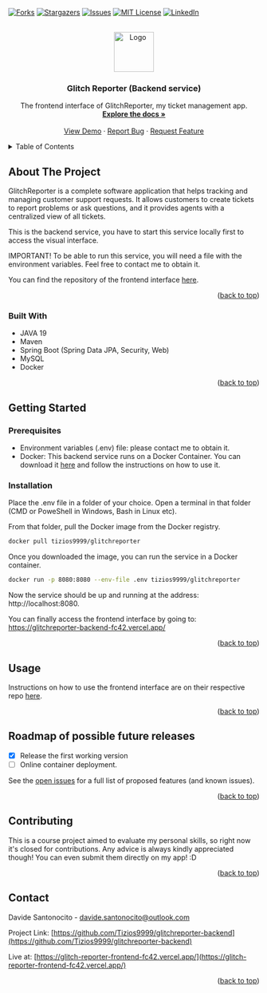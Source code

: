 <!-- Improved compatibility of back to top link: See: https://github.com/othneildrew/Best-README-Template/pull/73 -->

<a name="readme-top"></a>

<!-- PROJECT SHIELDS -->
<!--
*** I'm using markdown "reference style" links for readability.
*** Reference links are enclosed in brackets [ ] instead of parentheses ( ).
*** See the bottom of this document for the declaration of the reference variables
*** for contributors-url, forks-url, etc. This is an optional, concise syntax you may use.
*** https://www.markdownguide.org/basic-syntax/#reference-style-links
-->

[![Forks][forks-shield]][forks-url]
[![Stargazers][stars-shield]][stars-url]
[![Issues][issues-shield]][issues-url]
[![MIT License][license-shield]][license-url]
[![LinkedIn][linkedin-shield]][linkedin-url]

<!-- PROJECT LOGO -->
<br />
<div align="center">
  <a href="https://github.com/Tizios9999/glitchreporter-backend">
    <img src="https://www.kindpng.com/picc/m/160-1608792_circle-document-icon-png-transparent-png.png" alt="Logo" width="80" height="80">
  </a>

<h3 align="center">Glitch Reporter (Backend service)</h3>

  <p align="center">
    The frontend interface of GlitchReporter, my ticket management app.
    <br />
    <a href="https://github.com/Tizios9999/meditation-app"><strong>Explore the docs »</strong></a>
    <br />
    <br />
    <a href="https://glitchreporter-backend-fc42.vercel.app/">View Demo</a>
    ·
    <a href="https://github.com/Tizios9999/glitchreporter-backend/issues">Report Bug</a>
    ·
    <a href="https://github.com/Tizios9999/glitchreporter-backend/issues">Request Feature</a>
  </p>
</div>

<!-- TABLE OF CONTENTS -->
<details>
  <summary>Table of Contents</summary>
  <ol>
    <li>
      <a href="#about-the-project">About The Project</a>
      <ul>
        <li><a href="#built-with">Built With</a></li>
      </ul>
    </li>
    <li>
      <a href="#getting-started">Getting Started</a>
      <ul>
        <li><a href="#installation">Installation</a></li>
      </ul>
    </li>
    <li><a href="#usage">Usage</a></li>
    <li><a href="#roadmap">Roadmap</a></li>
    <li><a href="#contributing">Contributing</a></li>
    <li><a href="#contact">Contact</a></li>
  </ol>
</details>

<!-- ABOUT THE PROJECT -->

## About The Project

GlitchReporter is a complete software application that helps tracking and managing customer support requests. It allows customers to create tickets to report problems or ask questions, and it provides agents with a centralized view of all tickets.

This is the backend service, you have to start this service locally first to access the visual interface.

IMPORTANT!
To be able to run this service, you will need a file with the environment variables. Feel free to contact me to obtain it.

You can find the repository of the frontend interface <a href="https://github.com/Tizios9999/glitch-reporter-frontend/">here</a>.

<p align="right">(<a href="#readme-top">back to top</a>)</p>

### Built With

- JAVA 19
- Maven
- Spring Boot (Spring Data JPA, Security, Web)
- MySQL
- Docker

<p align="right">(<a href="#readme-top">back to top</a>)</p>

<!-- GETTING STARTED -->

## Getting Started

### Prerequisites

- Environment variables (.env) file: please contact me to obtain it.
- Docker: This backend service runs on a Docker Container. You can download it <a href="https://docs.docker.com/get-docker/">here</a> and follow the instructions on how to use it.

### Installation

Place the .env file in a folder of your choice. Open a terminal in that folder (CMD or PoweShell in Windows, Bash in Linux etc).

From that folder, pull the Docker image from the Docker registry.

```sh
docker pull tizios9999/glitchreporter
```

Once you downloaded the image, you can run the service in a Docker container.

```sh
docker run -p 8080:8080 --env-file .env tizios9999/glitchreporter
```

Now the service should be up and running at the address: http://localhost:8080.

You can finally access the frontend interface by going to: <a href="https://docs.docker.com/get-docker/">https://glitchreporter-backend-fc42.vercel.app/</a>

<p align="right">(<a href="#readme-top">back to top</a>)</p>

<!-- USAGE EXAMPLES -->

## Usage

Instructions on how to use the frontend interface are on their respective repo <a href="https://github.com/Tizios9999/glitch-reporter-frontend/">here</a>.

<p align="right">(<a href="#readme-top">back to top</a>)</p>

<!-- ROADMAP -->

## Roadmap of possible future releases

- [x] Release the first working version
- [ ] Online container deployment.

See the [open issues](https://github.com/Tizios9999/glitchreporter-backend/issues) for a full list of proposed features (and known issues).

<p align="right">(<a href="#readme-top">back to top</a>)</p>

<!-- CONTRIBUTING -->

## Contributing

This is a course project aimed to evaluate my personal skills, so right now it's closed for contributions. Any advice is always kindly appreciated though! You can even submit them directly on my app! :D

<p align="right">(<a href="#readme-top">back to top</a>)</p>

<!-- CONTACT -->

## Contact

Davide Santonocito - davide.santonocito@outlook.com

Project Link: [https://github.com/Tizios9999/glitchreporter-backend](https://github.com/Tizios9999/glitchreporter-backend)

Live at: [https://glitch-reporter-frontend-fc42.vercel.app/](https://glitch-reporter-frontend-fc42.vercel.app/)

<p align="right">(<a href="#readme-top">back to top</a>)</p>

<!-- MARKDOWN LINKS & IMAGES -->
<!-- https://www.markdownguide.org/basic-syntax/#reference-style-links -->

[contributors-url]: https://github.com/Tizios9999/glitchreporter-backend/graphs/contributors
[forks-shield]: https://img.shields.io/github/forks/Tizios9999/meditation-app.svg?style=for-the-badge
[forks-url]: https://github.com/Tizios9999/glitchreporter-backend/network/members
[stars-shield]: https://img.shields.io/github/stars/Tizios9999/meditation-app.svg?style=for-the-badge
[stars-url]: https://github.com/Tizios9999/glitchreporter-backend/stargazers
[issues-shield]: https://img.shields.io/github/issues/Tizios9999/meditation-app.svg?style=for-the-badge
[issues-url]: https://github.com/Tizios9999/glitchreporter-backend/issues
[license-shield]: https://img.shields.io/github/license/Tizios9999/meditation-app.svg?style=for-the-badge
[license-url]: https://github.com/Tizios9999/glitchreporter-backend/blob/master/LICENSE.txt
[linkedin-shield]: https://img.shields.io/badge/-LinkedIn-black.svg?style=for-the-badge&logo=linkedin&colorB=555
[linkedin-url]: https://linkedin.com/in/davide-santonocito-36ab84170
